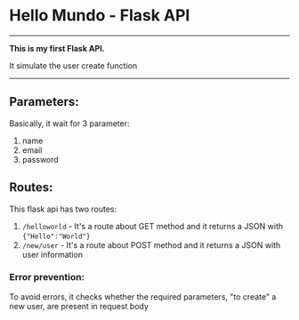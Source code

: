 # Hello Mundo - Flask API

---

**This is my first Flask API.**

It simulate the user create function

---

## Parameters:

Basically, it wait for 3 parameter:

1. name
2. email
3. password

## Routes:

This flask api has two routes:

1. `/helloworld` - It's a route about GET method and it returns a JSON with `{"Hello":"World"}`
2. `/new/user` - It's a route about POST method and it returns a JSON with user information

### Error prevention:

To avoid errors, it checks whether the required parameters, "to create" a new user, are present in request body
